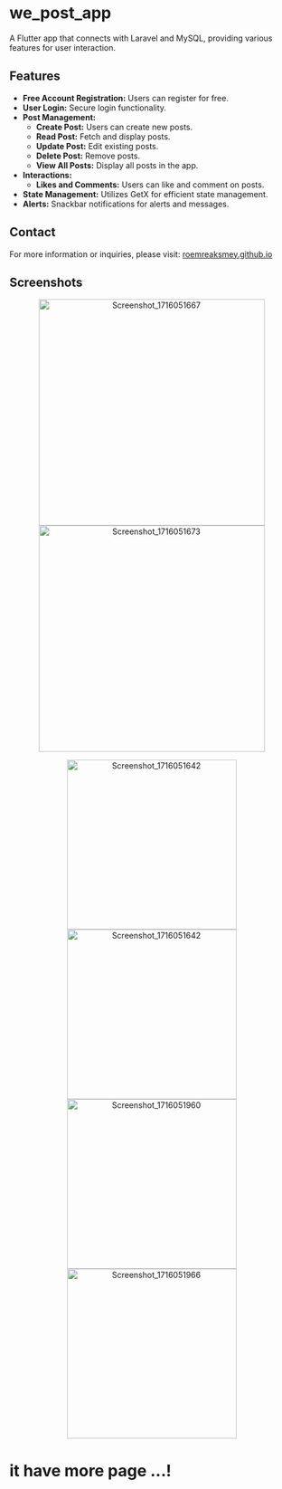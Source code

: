 # we_post_app

A Flutter app that connects with Laravel and MySQL, providing various features for user interaction.

## Features

- **Free Account Registration:** Users can register for free.
- **User Login:** Secure login functionality.
- **Post Management:**
  - **Create Post:** Users can create new posts.
  - **Read Post:** Fetch and display posts.
  - **Update Post:** Edit existing posts.
  - **Delete Post:** Remove posts.
  - **View All Posts:** Display all posts in the app.
- **Interactions:**
  - **Likes and Comments:** Users can like and comment on posts.
- **State Management:** Utilizes GetX for efficient state management.
- **Alerts:** Snackbar notifications for alerts and messages.

## Contact

For more information or inquiries, please visit: [roemreaksmey.github.io](https://smey09.github.io/roemreaksmey.github.io)

## Screenshots

<p align="center">
  <img src="https://github.com/Smey09/front-end-app-flutter/assets/149933218/3734822f-2f41-4951-bc8f-19c0f8305070" alt="Screenshot_1716051667" width="400"/>
  <img src="https://github.com/Smey09/front-end-app-flutter/assets/149933218/2f6c587e-16db-408b-bf96-182ec335afca" alt="Screenshot_1716051673" width="400"/>
</p>

<p align="center">
   <img src="https://github.com/Smey09/front-end-app-flutter/assets/149933218/1de9d0ca-22c6-4fd2-9c51-16d0c1e7b4aa" alt="Screenshot_1716051642" width="300"/>
  <img src="https://github.com/Smey09/front-end-app-flutter/assets/149933218/d2d026f1-f264-4587-85e3-1cf8b12c1d82" alt="Screenshot_1716051642" width="300"/>
  <img src="https://github.com/Smey09/front-end-app-flutter/assets/149933218/2544b7fb-9e75-4660-8ac7-23ba34ffc16b" alt="Screenshot_1716051960" width="300"/>
  <img src="https://github.com/Smey09/front-end-app-flutter/assets/149933218/8aab070f-02b1-4030-8712-5519cac1afe4" alt="Screenshot_1716051966" width="300"/>
</p>

# it have more page ...!
